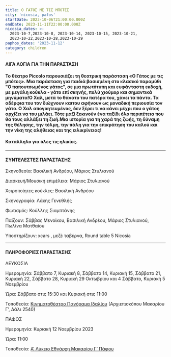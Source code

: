 ```yaml
---
title: Ο ΓΑΤΟΣ ΜΕ ΤΙΣ ΜΠΟΤΕΣ
city: 'nicosia, pafos'
startDate: 2023-10-06T21:00:00.000Z
endDate: 2023-11-11T22:00:00.000Z
nicosia_dates: >-
  2023-10-7,2023-10-8, 2023-10-14, 2023-10-15, 2023-10-21,
  2023-10-22,2023-10-28,2023-10-29
paphos_dates: '2023-11-12'
category: children
---
```


#### ΛΙΓΑ ΛΟΓΙΑ ΓΙΑ ΤΗΝ ΠΑΡΑΣΤΑΣΗ

#### Το θέατρο	Piccolo παρουσιάζει τη θεατρική παράσταση «Ο Γάτος με τις μπότες». Μια παράσταση για παιδιά βασισμένη στο κλασικό παραμύθι "Ο παπουτσωμένος γάτος", σε μια πρωτότυπη και ευφάνταστη εκδοχή, με μεγάλη κούκλα - γάτο επί σκηνής, πολύ χιούμορ και σημαντικά μηνύματα!Ο Χαλ, μετά το θάνατο του πατέρα του, χάνει τα πάντα. Τα αδέρφια του τον διώχνουν καιτου αφήνουν ως μοναδική περιουσία τον γάτο. Ο Χαλ απογοητευμένος, δεν ξέρει τι να κάνει μέχρι που ο γάτος αρχίζει να του μιλάει. Τότε μαζί ξεκινούν ένα ταξίδι όλο περιπέτεια που θα τους αλλάξει τη ζωή.Μια ιστορία για τη χαρά της ζωής, τη δύναμη της θέλησης, την τόλμη, την πάλη για την επικράτηση του καλού και την νίκη της αλήθειας και της ειλικρίνειας!

#### Κατάλληλο για όλες τις ηλικίες.

***

#### ΣΥΝΤΕΛΕΣΤΕΣ ΠΑΡΑΣΤΑΣΗΣ

Σκηνοθεσία: Βασιλική Ανδρέου, Μάριος Στυλιανού

Διασκευή/Μουσική επιμέλεια: Μάριος Στυλιανού

Χειροποίητες κούκλες: Βασιλική Ανδρέου

Σκηνογραφία: Λάκης Γενεθλής

Φωτισμός: Κούλλης Σιαμπτάνης

Παίζουν: Σάββας Μενοίκου, Βασιλική Ανδρέου, Μάριος Στυλιανού, Πωλίνα Ματθαίου

Υποστηρίζουν:	xcars , μεζέ ταβέρνα,	Round table 5 Nicosia

***

#### ΠΛΗΡΟΦΟΡΙΕΣ ΠΑΡΑΣΤΑΣΗΣ

ΛΕΥΚΩΣΙΑ

Ημερομηνία: Σάββατο 7, Κυριακή 8, Σάββατο 14, Κυριακή 15, Σάββατο 21, Κυριακή 22, Σάββατο 28, Κυριακή 29 Οκτωβρίου και 4 Σάββατο,  Κυριακή 5 Νοεμβρίου

Ώρα: Σάββατο στις 15:30 και Κυριακή στις 11:00

Τοποθεσία: [Κινηματοθέατρο Πανόραμα Ιδαλίου](https://www.google.com/maps/place/%CE%9A%CE%B9%CE%BD%CE%B7%CE%BC%CE%B1%CF%84%CE%BF%CE%B8%CE%AD%CE%B1%CF%84%CF%81%CE%BF+%CE%A0%CE%B1%CE%BD%CF%8C%CF%81%CE%B1%CE%BC%CE%B1+%CE%99%CE%B4%CE%B1%CE%BB%CE%AF%CE%BF%CF%85/@35.0246256,33.4182825,17z/data=!3m1!4b1!4m6!3m5!1s0x14de1f9e7b20b091:0x2739c8ae5f8d7c4b!8m2!3d35.0246212!4d33.4208574!16s%2Fg%2F11gf96r53y?entry=ttu) (Αρχιεπισκόπου Μακαρίου Γ’, Δάλι 2540)

ΠΑΦΟΣ

Ημερομηνία:  Κυριακή 12 Νοεμβρίου 2023

Ώρα: 11:00

Τοποθεσία: [Α’ Λύκειο Εθνάρχη Μακαρίου Γ’ Πάφου](https://www.google.com/maps/place/%CE%9B%CF%8D%CE%BA%CE%B5%CE%B9%CE%BF+%CE%91'+%CE%95%CE%B8%CE%BD%CE%AC%CF%81%CF%87%CE%B7+%CE%9C%CE%B1%CE%BA%CE%AC%CF%81%CE%B9%CE%BF%CF%85+%CE%93'+%CE%A0%CE%AC%CF%86%CE%BF%CF%85/@34.7742795,32.4215455,17z/data=!3m1!4b1!4m6!3m5!1s0x14e706f4b2acac83:0xf30a662c2ae9e43b!8m2!3d34.7742751!4d32.4241204!16s%2Fg%2F11g6wg47jm?entry=ttu)
